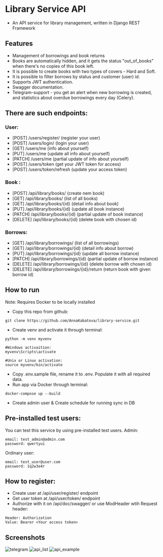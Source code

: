 # Library Service API
- An API service for library management, written in Django REST Framework

## Features
- Management of borrowings and book returns
- Books are automatically hidden, and it gets the status "out_of_books" when there's no copies of this book left.
- It is possible to create books with two types of covers - Hard and Soft.
- It is possible to filter borrows by status and customer (user) id.
- Supports JWT authentication.
- Swagger documentation.
- Telegram-support - you get an alert when new borrowing is created, and statistics about overdue borrowings every day (Celery).

## There are such endpoints:

### User:

- [POST] /users/register/   (register your user)
- [POST] /users/login/   (login your user)
- [GET] /users/me   (info about yourself)
- [PUT] /users/me   (update all info about yourself)
- [PATCH] /users/me  (partial update of info about yourself)
- [POST] /users/token (get your JWT token for access)
- [POST] /users/token/refresh (update your access token)

### Book :

- [POST] /api/library/books/   (create nem book)
- [GET] /api/library/books/   (list of all books)
- [GET] /api/library/books/{id}   (detail info about book)
- [PUT] /api/library/books/{id}   (update all book instance)
- [PATCH] /api/library/books/{id}   (partial update of book instance)
- [DELETE] /api/library/books/{id}   (delete book with chosen id)

### Borrows:

- [GET] /api/library/borrowings/   (list of all borrowings)
- [GET] /api/library/borrowings/{id}   (detail info about borrow)
- [PUT] /api/library/borrowings/{id}   (update all borrow instance)
- [PATCH] /api/library/borrowings/{id}   (partial update of borrow instance)
- [DELETE] /api/library/borrowings/{id}   (delete borrow with chosen id)
- [DELETE] /api/library/borrowings/{id}/return   (return book with given borrow id)

## How to run
Note: Requires Docker to be locally installed

- Copy this repo from github:
```git
git clone https://github.com/AnnaKabatova/library-service.git
```
- Create venv and activate it through terminal:
```git
python -m venv myvenv

#Windows activaition:
myvenv\Scripts\activate

#Unix or Linux activation:
source myvenv/bin/activate
```
- Copy .env.sample file, rename it to .env. Populate it with all required data.
- Run app via Docker through terminal:
```git
docker-compose up --build
```
- Create admin user & Create schedule for running sync in DB

## Pre-installed test users:
You can test this service by using pre-installed test users.
Admin:
```git
email: test_admin@admin.com
password: qwertyui
```
Ordinary user:
```git
email: test_user@user.com
password: 1q2w3e4r
```

## How to register:
- Create user at /api/user/register/ endpoint
- Get user token at /api/user/token/ endpoint
- Authorize with it on /api/doc/swagger/ or use ModHeader wtih Request header:
```
Header: Authorization
Value: Bearer <Your access token> 
```

## Screenshots
![telegram](https://user-images.githubusercontent.com/80786573/226563970-b3cb03df-e0a3-43e4-b4d0-de0bbc846047.jpg)
![api_list](https://user-images.githubusercontent.com/80786573/226563867-26be03bf-5cf4-4e70-a855-db7b7fe0b606.jpg)
![api_example](https://user-images.githubusercontent.com/80786573/226563953-a513eaea-c871-4f9a-98ca-0a80be27ddca.jpg)

